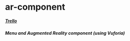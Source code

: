 # ar-component
##### [Trello](https://trello.com/b/OoCBiQaM/laborator4)
##### Menu and Augmented Reality component (using Vuforia)
